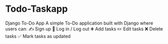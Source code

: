 # Todo-Taskapp
Django To-Do App  A simple To-Do application built with Django where users can:  ✍️ Sign up  🔑 Log in / Log out  ➕ Add tasks  ✏️ Edit tasks  ❌ Delete tasks  ✅ Mark tasks as updated 
